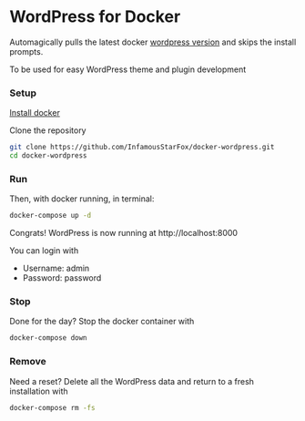 # WordPress for Docker

Automagically pulls the latest docker [wordpress version](https://hub.docker.com/_/wordpress/) and skips the install prompts.

To be used for easy WordPress theme and plugin development

### Setup
[Install docker](https://www.docker.com/products/docker-desktop)

Clone the repository
```bash
git clone https://github.com/InfamousStarFox/docker-wordpress.git
cd docker-wordpress
```

### Run
Then, with docker running, in terminal:
```bash
docker-compose up -d
```
Congrats! WordPress is now running at
http://localhost:8000

You can login with
- Username: admin
- Password: password

### Stop
Done for the day? Stop the docker container with
```bash
docker-compose down
```
### Remove
Need a reset? Delete all the WordPress data and return to a fresh installation with 
```bash
docker-compose rm -fs
```
